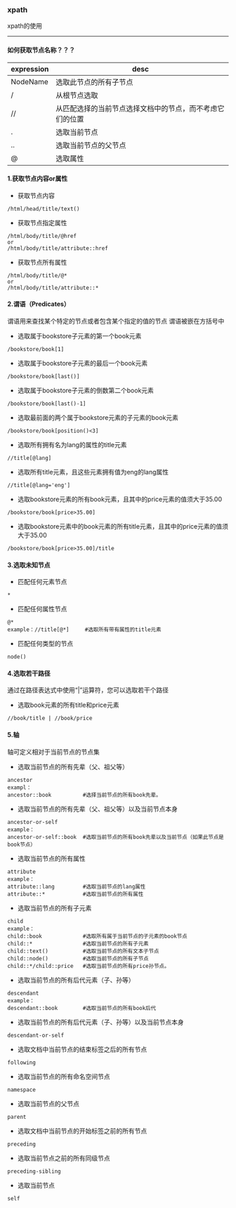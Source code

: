 ### xpath
xpath的使用

---

#### 如何获取节点名称？？？

| expression    | desc														|
| ------------- | -----------------------------------------------			|
| NodeName      | 选取此节点的所有子节点									|
| /             | 从根节点选取												|
| //            | 从匹配选择的当前节点选择文档中的节点，而不考虑它们的位置	|
| .             | 选取当前节点												|
| ..            | 选取当前节点的父节点										|
| @             | 选取属性													|

#### 1.获取节点内容or属性

- 获取节点内容
```
/html/head/title/text()
```

- 获取节点指定属性
```
/html/body/title/@href
or
/html/body/title/attribute::href
```

- 获取节点所有属性
```
/html/body/title/@*
or
/html/body/title/attribute::*
```

#### 2.谓语（Predicates）
谓语用来查找某个特定的节点或者包含某个指定的值的节点
谓语被嵌在方括号中

- 选取属于bookstore子元素的第一个book元素
```
/bookstore/book[1]
```

- 选取属于bookstore子元素的最后一个book元素
```
/bookstore/book[last()]
```

- 选取属于bookstore子元素的倒数第二个book元素
```
/bookstore/book[last()-1]
```

- 选取最前面的两个属于bookstore元素的子元素的book元素
```
/bookstore/book[position()<3]
```

- 选取所有拥有名为lang的属性的title元素
```
//title[@lang]
```

- 选取所有title元素，且这些元素拥有值为eng的lang属性
```
//title[@lang='eng']
```

- 选取bookstore元素的所有book元素，且其中的price元素的值须大于35.00
```
/bookstore/book[price>35.00]
```

- 选取bookstore元素中的book元素的所有title元素，且其中的price元素的值须大于35.00
```
/bookstore/book[price>35.00]/title
```

#### 3.选取未知节点

- 匹配任何元素节点
```
*
```
- 匹配任何属性节点
```
@*
example：//title[@*]     #选取所有带有属性的title元素
```

- 匹配任何类型的节点
```
node()
```

#### 4.选取若干路径
通过在路径表达式中使用“|”运算符，您可以选取若干个路径

- 选取book元素的所有title和price元素
```
//book/title | //book/price
```

#### 5.轴
轴可定义相对于当前节点的节点集

- 选取当前节点的所有先辈（父、祖父等）
```
ancestor
exampl：
ancestor::book	        #选择当前节点的所有book先辈。
```

- 选取当前节点的所有先辈（父、祖父等）以及当前节点本身
```
ancestor-or-self
example：
ancestor-or-self::book  #选取当前节点的所有book先辈以及当前节点（如果此节点是book节点）
```

- 选取当前节点的所有属性
```
attribute
example：
attribute::lang	        #选取当前节点的lang属性
attribute::*	        #选取当前节点的所有属性
```

- 选取当前节点的所有子元素
```
child
example：
child::book	            #选取所有属于当前节点的子元素的book节点
child::*	            #选取当前节点的所有子元素
child::text()	        #选取当前节点的所有文本子节点
child::node()	        #选取当前节点的所有子节点
child::*/child::price	#选取当前节点的所有price孙节点。
```

- 选取当前节点的所有后代元素（子、孙等）
```
descendant
example：
descendant::book	    #选取当前节点的所有book后代
```

- 选取当前节点的所有后代元素（子、孙等）以及当前节点本身
```
descendant-or-self
```

- 选取文档中当前节点的结束标签之后的所有节点
```
following
```

- 选取当前节点的所有命名空间节点
```
namespace
```

- 选取当前节点的父节点
```
parent
```

- 选取文档中当前节点的开始标签之前的所有节点
```
preceding
```

- 选取当前节点之前的所有同级节点
```
preceding-sibling
```

- 选取当前节点
```
self
```
